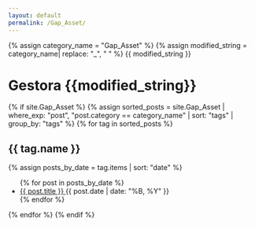 ```yaml
---
layout: default
permalink: /Gap_Asset/
---
```


{% assign category_name = "Gap_Asset" %}
{% assign modified_string = category_name| replace: "_", " " %}
{{ modified_string }}
<h1>Gestora {{modified_string}}</h1>
{% if site.Gap_Asset %}
{% assign sorted_posts = site.Gap_Asset | where_exp: "post", "post.category == category_name" | sort: "tags" | group_by: "tags" %}
{% for tag in sorted_posts %}
<h2>{{ tag.name }}</h2>
{% assign posts_by_date = tag.items | sort: "date" %}
<ul>
{% for post in posts_by_date %}
<li><a href="{{ post.url | relative_url }}">{{ post.title }} </a><span>{{ post.date | date: "%B, %Y" }}</span></li>
{% endfor %}
</ul>
{% endfor %}
{% endif %}
